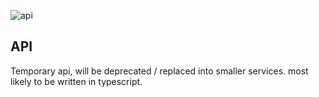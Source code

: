 ![api](https://github.com/edenreich/blog/workflows/api/badge.svg)

## API

Temporary api, will be deprecated / replaced into smaller services. most likely to be written in typescript.
